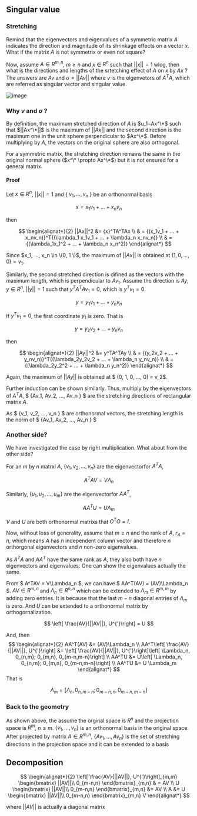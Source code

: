 ## Singular value

### Stretching
Remind that the eigenvectors and eigenvalues of a symmetric matrix $A$ indicates the direction and magnitude of its shrinkage effects on a vector $x$. What if the matrix $A$ is not symmetrix or even not square?

Now, assume $A \in R^{m, n}$, $m \ge n$ and $x$ $\in$ $R^n$ such that $||x||=1$ wlog, then what is the directions and lengths of the srtetching effect of $A$ on $x$ by $Ax$ ? The answers are $Av$ and $\sigma=||Av||$ where $v$ is the eigenvetors of $A^TA$, which are referred as singular vector and singular value.

![image](https://github.com/zhenyan-wu/ML-Note/assets/115028750/b334bb36-e3f2-4d9b-9364-6d1634e592fb)

### Why $v$ and $\sigma$ ?
By definition, the maximum stretched direction of $A$ is $u_1=Ax^\*$ such that $||Ax^\*||$ is the maximum of $||Ax||$ and the second direction is the maximum one in the unit sphere perpendicular to $Ax^\*$. Before multiplying by $A$, the vectors on the original sphere are also orthogonal.

For a symmetric matrix, the stretching direction remains the same in the original normal sphere ($x^\* \propto Ax^\*$) but it is not ensured for a general matrix.

#### Proof

Let $x \in R^n$, $||x|| = 1$ and { $v_1, ..., v_n$ } be an orthonormal basis

$$ x = x_1v_1 + ... + x_nv_n $$

then

$$
\begin{alignat*}{2}
||Ax||^2 &= {x}^TA^TAx \\
& =  {(x_1v_1 + ... + x_nv_n)}^T{(\lambda_1 x_1v_1 + ... + \lambda_n x_nv_n)} \\
& = {(\lambda_1x_1^2 + ... + \lambda_n x_n^2)}
\end{alignat*}
$$

Since $x_1, ..., x_n \in \(0, 1 \)$, the maximum of $||Ax||$ is obtained at $(1, 0, ..., 0) = v_1$.

Similarly, the second stretched direction is difined as the vectors with the maximum length, which is perpendicular to $Av_1$. Assume the direction is $Ay$, $y \in R^n$, $||y|| = 1$ such that $y^TA^TAv_1=0$, which is $y^Tv_1=0$. 

$$ y = y_1v_1 + ... + y_nv_n $$

If $y^Tv_1=0$, the first coordinate $y_1$ is zero. That is 

$$ y = y_2v_2 + ... + y_nv_n $$

then

$$
\begin{alignat*}{2}
||Ay||^2 &= y^TA^TAy \\
& =  {(y_2v_2 + ... + y_nv_n)}^T{(\lambda_2y_2v_2 + ... + \lambda_n y_nv_n)} \\
& = {(\lambda_2y_2^2 + ... + \lambda_n y_n^2)}
\end{alignat*}
$$

Again, the maximum of $||Ay||$ is obtained at $ (0, 1, 0, ..., 0) = v_2$.

Further induction can be shown similarly. Thus, multiply by the eigenvectors of $A^TA$, $ \{Av_1, Av_2, ..., Av_n \} $ are the stretching directions of rectangular matrix $A$.

As $ \{v_1, v_2, ..., v_n \} $ are orthonormal vectors, the stretching length is the norm of $ \{Av_1, Av_2, ..., Av_n \} $

<!-- #### REMARKS--The stretching directions are also perpendicular
Let $u_1=Av_1$, $u_2=Av_2$ and $v_1$, $v_2$ are the eigenvectors of $A^TA$, then $v_1^Tv_2=0$ and $u_1^Tu_2={v_1}^TA^TAv_2=0$ -->



### Another side?
We have investigated the case by right multiplication. What about from the other side?

For an $m$ by $n$ matrxi $A$, $\{ v_1, v_2, ... , v_n\}$ are the eigenvectorfor $A^TA$,

$$ A^TAV = V\Lambda_n $$

Similarly, $\{ u_1, u_2, ... , u_m\}$ are the eigenvectorfor $AA^T$,

$$ AA^TU = U\Lambda_m $$

$V$ and $U$ are both orthonormal matrixs that $O^TO=I$.

Now, without loss of generality, assume that $m \ge n$ and the rank of $A$, $r_A=n$, which means $A$ has $n$ independent column vector and therefore $n$ orthorgonal eigenvectors and $n$ non-zero eigenvalues.

As $A^TA$ and $AA^T$ have the same rank as $A$, they also both have $n$ eigenvectors and eigenvalues. One can show the eigenvalues actually the same. 

From $ A^TAV = V\Lambda_n $, we can have $ AA^T(AV) = (AV)\Lambda_n $. $AV \in R^{m,n}$ and $\Lambda_n \in R^{n,n}$ which can be extended to $\Lambda_m \in R^{m,m}$ by adding zero entries. It is because that the last $m-n$ diagonal entries of $\Lambda_m$ is zero. And $U$ can be extended to a orthonormal matrix by orthogornalization.

$$ \left[ \frac{AV}{||AV||}, U^{'}\right] = U $$

And, then
$$
\begin{alignat*}{2}
AA^T(AV) &= (AV)\Lambda_n \\
AA^T\left[ \frac{AV}{||AV||}, U^{'}\right] &= \left[ \frac{AV}{||AV||}, U^{'}\right]\left[ \Lambda_n, 0_{n,m}; 0_{m,n}, 0_{m-n,m-n}\right] \\
AA^TU &= U\left[ \Lambda_n, 0_{n,m}; 0_{m,n}, 0_{m-n,m-n}\right] \\
AA^TU &= U \Lambda_m
\end{alignat*}
$$
That is

$$ \Lambda_m = \left[ \Lambda_n, 0_{n,m-n}; 0_{m-n,n}, 0_{m-n,m-n}\right] $$


### Back to the geometry

As shown above, the assume the orginal space is $R^n$ and the projection space is $R^m$, $n \le m$. $\{ v_1, ..., v_n\}$ is an orthonormal basis in the original space. After projected by matrix $A \in R^{m,n}$, $\{ Av_1, ..., Av_n\}$ is the set of stretching directions in the projection space and it can be extended to a basis


## Decomposition

$$
\begin{alignat*}{2}
\left[  \frac{AV}{||AV||}, U^{'}\right]_{m,m} 
\begin{bmatrix}
||AV||\\
0_{m-n,n}
\end{bmatrix}_{m,n} & = AV \\
U
\begin{bmatrix}
||AV||\\
0_{m-n,n}
\end{bmatrix}_{m,n} &= AV \\
A &= U
\begin{bmatrix}
||AV||\\
0_{m-n,n}
\end{bmatrix}_{m,n}
V
\end{alignat*}
$$

where $||AV||$ is actually a diagonal matrix

<!-- 
Further, let $\Lambda_n = \Sigma
_{m,n}^T \Sigma_{m,n} $ and $\Lambda_m = \Gamma_{m,n} \Gamma_{m,n}^T $ where $$\Sigma_{m,n} = \left[  \Sigma_m, 0_{n-m,m} \right]$$ and $$\Gamma_{m,n} = \left[  \Gamma_m, 0_{n-m,m} \right]$$

Then the equations become

$$ A^TAV = V \Sigma_{m,n}^T \Sigma_{m,n} $$

$$ AA^TU = U \Gamma_{m,n} \Gamma_{m,n}^T $$ -->

